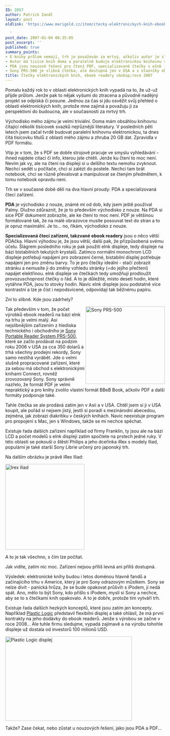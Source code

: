 ```yaml
---
ID: 2057
author: Patrick Zandl
layout: post
oldlink: 'https://www.marigold.cz/item/ctecky-elektronickych-knih-ebook-readery-v-roce-2007

  '
post_date: 2007-01-04 06:35:05
post_excerpt: ''
published: true
summary_points:
- E-knihy průlom nemají, trh je považován za mrtvý, ačkoliv autor je sleduje.
- Autor má tisíce knih doma a paralelně buduje elektronickou knihovnu v PDF.
- PDA jsou nouzové řešení pro čtení PDF, specializované čtečky s eInk jsou lepší.
- Sony PRS-500 je slibná čtečka, ale dostupná jen v USA a s otazníky ohledně češtiny.
title: Čtečky elektronických knih, ebook readery v&nbsp;roce 2007
---
```


<texy>Pomalu každý rok to v oblasti elektronických knih vypadá na to, že už-už přijde průlom. Jenže pak to nějak vyšumí do ztracena a původně nadějný projekt se odpíská či posune. Jednou za čas si jdu osvěžit svůj přehled o oblasti elektronických knih, protože mne zajímá a považuju ji za perspektivní do budoucna, ale v současnosti za mrtvý trh. 

Východisko mého zájmu je velmi triviální. Doma mám obsáhlou knihovnu čítající několik tisícovek svazků nejrůznější literatury. V posledních pěti letech jsem začal tvrdě budovat paralelní knihovnu elektronickou, ta dnes čítá tisícovku titulů z oblasti mého zájmu a zhruba 20 GB dat. Zpravidla v PDF formátu. 

Vtip je v tom, že s PDF se dobře strojově pracuje ve smyslu vyhledávání - ihned najdete citaci či info, kterou jste chtěli. Jenže ku čtení to moc není. Nevím jak vy, ale na čtení na displeji si u delšího textu nemohu zvyknout. Nechci sedět u počítače, chci si zalézt do postele. Nechci tam brát notebook, chci se různě převalovat a manipulovat se čteným předmětem, k tomu notebook opravdu není. 
<!--more-->

Trh se v současné době dělí na dva hlavní proudy: PDA a specializovaná čtecí zařízení. 

<strong>PDA</strong> je východisko z nouze, známé mi od dob, kdy jsem ještě používal Palmy. Dlužno zdůraznit, že je to především východisko z nouze. Na PDA si sice PDF dokument zobrazíte, ale ke čtení to moc není. PDF je většinou formátované tak, že na malé obrazovce musíte posouvat text do stran a to je opruz maximální. Je to... no, říkám, východisko z nouze. 

<strong>Specializovaná čtecí zařízení, takzvané ebook readery</strong> jsou o něco větší PDAčka. Hlavní výhodou je, že jsou větší, další pak, že přizpůsobená svému účelu. Šlágrem posledního roku je pak použití eInk displeje, tedy displeje na bázi bistabilních tekutých krystalů. Zatímco normální monochrom LCD displeje potřebují napájení pro zobrazení černé, bistabilní displej potřebuje napájení jen pro změnu barvy. To je pro čtečky ideální - stačí zobrazit stránku a nemusíte ji do změny vzhledu stránky (=do jejího přečtení) napájet elektřinou. eInk displeje ve čtečkách tedy umožňují prodloužit provozuschopnost čtečky o řád. A to je důležité, místo deseti hodin, které vytáhne PDA, jsou to stovky hodin. Navíc eInk displeje jsou podstatně více kontrastní a lze je číst i nepodsvícené, odpovídají tak běžnému papíru.

Zní to slibně. Kde jsou zádrhely? 

<a href="http://www.marigold.cz/wp-content/PRS-500-ebook.jpg"><img src="http://www.marigold.cz/wp-content/_PRS-500-ebook.jpg" width="250" height="245" alt="Sony PRS-500" title="Sony PRS-500" align="right" /></a>
Tak především v tom, že počet výrobků ebook readerů na bázi eInk na trhu je velmi malý. Asi nejslibnějším zařízením z hlediska technického i obchodního je <a href="http://www.sonystyle.com/is-bin/INTERSHOP.enfinity/eCS/Store/en/-/USD/SY_DisplayProductInformation-Start?ProductSKU=PRS500U2&Dept=audio&CategoryName=pa_portablereader">Sony Portable Reader System PRS-500</a>, které se začlo prodávat na podzim roku 2006 v USA za cca 350 dolarů a trhá všechny prodejní rekordy, Sony samo nestíhá vyrábět. Jde o velmi slušně propracované zařízení, které za sebou má obchod s elektronickými knihami Connect, rovněž zrovozovaný Sony. Sony správně nazřelo, že formát PDF je velmi nepraktický a pro knihy zvolilo vlastní formát BBeB Book, ačkoliv PDF a další formáty podporuje také. 

Tahle čtečka se ale prodává zatím jen v Asii a v USA. Chtěl jsem si ji v USA koupit, ale pořád si nejsem jistý, jestli si poradí s mezinárodní abecedou, zejména, jak zobrazí diakritiku v českých knihách. Navíc neexistuje program pro propojení s Mac, jen s Windows, takže se mi nechce spěchat. 

Existuje řada dalších zařízení například od firmy Franklin, ty jsou ale na bázi LCD a počet modelů s eInk displeji zatím spočtete na prstech jedné ruky. V této oblasti se pokouší o štěstí Philips a jeho dceřinka iRex s modely Iliad, populární je také starší Sony Librie určený pro japonský trh. 

Na dalším obrázku je právě iRex Iliad:

<img src="http://www.marigold.cz/wp-content/irex_iliad.gif" width="250" height="271" alt="Irex Iliad" title="Irex Iliad" />

A to je tak všechno, s čím lze počítat. 

Jak vidíte, zatím nic moc. Zařízení nejsou příliš levná ani příliš dostupná. 

Výsledek: elektronické knihy budou i letos doménou hlavně fandů a začínajícího trhu v Americe, který je pro Sony odrazovým můstkem. Sony se nelze divit - panická hrůza, že se bude opakovat průšvih s iPodem, jí nedá spát. Ano, mělo to být Sony, kdo přišlo s iPodem, myslí si Sony a nechce, aby se to s čtečkami knih opakovalo. A to je dobře, protože tím vytváří trh. 

Existuje řada dalších hezkých konceptů, které jsou zatím jen koncepty. Například <a href="http://www.plasticlogic.com/">Plastic Logic</a> představil flexibilní displej a také ohlásil, že má první kontrakty na jeho dodávky do ebook readerů. Jenže s výrobou se začne v roce 2008... Ale tuhle firmu sledujme, vypadá zajímavě a na výrobu tohohle displeje už dostala od investorů 100 milionů USD.

<a href="http://www.marigold.cz/wp-content/PlasticLogicTaxiPR.jpg"><img src="http://www.marigold.cz/wp-content/_PlasticLogicTaxiPR.jpg" width="400" height="267" alt="Plastic Logic displej" title="Plastic Logic displej"  /></a>

Takže? Zase čekat, nebo zůstat u nouzových řešení, jako jsou PDA a PDF...